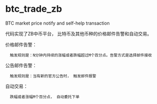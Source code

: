 # btc_trade_zb

BTC market price notify  and self-help transaction


代码实现了ZB中币平台， 比特币及其他币种的价格邮件告警和自动交易。

价格邮件告警： 

      
      触发规则是：N分钟内持续的涨幅或者跌幅超过M个百分点。告警方式是选择邮件接收



公告邮件告警：


      触发规则是：当有新的官方公告时， 触发邮件报警



自动交易：

      跌幅或者涨幅M个百分点， 自动委托下单
  
  
